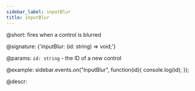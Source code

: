```yaml
---
sidebar_label: inputBlur
title: inputBlur
---          
```


@short: fires when a control is blurred

@signature: {'inputBlur: (id: string) => void;'}

@params:
`id: string` - the ID of a new control

@example:
sidebar.events.on("InputBlur", function(id){
    console.log(id);
});

@descr:

[comment]: # (@related: sidebar/events.md)
